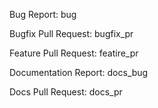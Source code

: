 Bug Report: bug

Bugfix Pull Request: bugfix_pr

Feature Pull Request: featire_pr

Documentation Report: docs_bug

Docs Pull Request: docs_pr
